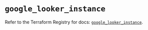 # `google_looker_instance`

Refer to the Terraform Registry for docs: [`google_looker_instance`](https://registry.terraform.io/providers/hashicorp/google-beta/5.13.0/docs/resources/google_looker_instance).
